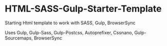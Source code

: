 # HTML-SASS-Gulp-Starter-Template
Starting Html template to work with SASS, Gulp, BrowserSync

Uses Gulp, Gulp-Sass, Gulp-Postcss, Autoprefixer, Cssnano, Gulp-Sourcemaps, BrowserSync
